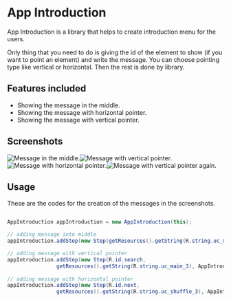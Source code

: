 App Introduction
===================

App Introduction is a library that helps to create introduction menu for the users. 

Only thing that you need to do is giving the id of the element to show (if you want to point an element) and
write the message. You can choose pointing type like vertical or horizontal. Then the rest is done by library.

Features included
-----------------
* Showing the message in the middle.
* Showing the message with horizontal pointer.
* Showing the message with vertical pointer.

Screenshots
-----------

![Message in the middle][1].![Message with vertical pointer][2].![Message with horizontal pointer][3].![Message with vertical pointer again.][3]


 [1]: https://photos-1.dropbox.com/t/0/AACWBpoh1btyvSWpiw1PnB7arr3NJIaPEht1rTv8SE9i8A/12/73509957/png/1024x768/3/1379955600/0/2/1.png/zKxqyHz-eKQcbhYBor5uTrye-CMwIRK4YgRPMAsYVU0
 [2]: https://photos-3.dropbox.com/t/0/AABzE7-5hizcUjhHYVYwz5t3MIOffTveVFjrUYn13PNhaQ/12/73509957/png/1024x768/3/1379955600/0/2/2.png/bO8SeezFTwm6qEuTEtcdJcKX_cI_xtAurZWhpOqr7pY
 [3]: https://photos-3.dropbox.com/t/0/AABtlaKUBP7DdEX1C0tKNg1Rdwd2seDJNWVTmY7I_56zWQ/12/73509957/png/1024x768/3/1379955600/0/2/3.png/TgBSgOUUVE3J1JitKsdDTrGbae8dXzjlKmcblNgcjVg
 [3]: https://photos-3.dropbox.com/t/0/AACcjUhv-_ZgahyQFatmZCcRGOIgtH6pjH3m47RFVoTlSw/12/73509957/png/1024x768/3/1379955600/0/2/4.png/CpSUpbW9Onl_3Y0GyfxzpwZwg_NzjC0l269QfMBrm0k
 

## Usage

These are the codes for the creation of the messages in the screenshots.

```java

AppIntroduction appIntroduction = new AppIntroduction(this);

// adding message into middle
appIntroduction.addStep(new Step(getResources().getString(R.string.uc_main_1)));

// adding message with vertical pointer
appIntroduction.addStep(new Step(R.id.search,
                getResources().getString(R.string.uc_main_3), AppIntroduction.SIDE_VERTICAL));
                
// adding message with horizontal pointer
appIntroduction.addStep(new Step(R.id.next,
                getResources().getString(R.string.uc_shuffle_3), AppIntroduction.SIDE_HORIZONTAL));                

```

